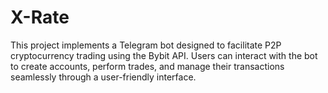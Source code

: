 # X-Rate
This project implements a Telegram bot designed to facilitate P2P cryptocurrency trading using the Bybit API. Users can interact with the bot to create accounts, perform trades, and manage their transactions seamlessly through a user-friendly interface.
